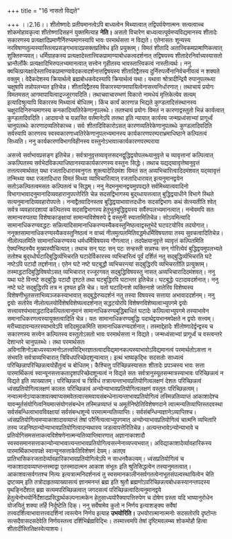 +++
title = "16 नासतो विद्यते"

+++
।।2.16।। शीतोष्णादेः प्रतीयमानत्वेऽपि बाध्यत्वेन मिथ्यात्वात्
तद्विपर्ययेणात्मनः सत्यत्वाच्च शोकमोहावकृत्वा शीतोष्णादिसहनं
युक्तमित्याह **नेति।** असतो विचारेण बाध्यत्वात्पूर्वमप्यविद्यमानस्य
शीतादेः सकारणस्य प्रत्यक्षादिप्रमाणैर्निरुप्यमाणस्यापि भावः परमार्थसत्ता
न विद्यते। एतेनासतः शून्यस्य
नरविषाणतुल्यस्यास्तित्वप्रसङ्गभावादप्रसक्तप्रतिषेध इति प्रयुक्तम्। विमतं
शीतादि अतात्त्विकमप्रामाणिकत्वात् शुक्तिरुप्यवत्। धर्मिग्राहकस्य
प्रत्यक्षादेस्तात्त्विकप्रामाण्याबोधकत्वदर्शनात् तद्विषयस्य
शीतादेरनिर्वाच्यस्यासतो भ्रान्तैर्लोकैः प्रत्यक्षादिभिरुपलभ्यमानत्वात्
सत्त्वेन गृहीतस्य भावस्तात्त्विकत्वं नास्तीत्यर्थः। ननु
क्वचित्प्रत्यक्षादेस्तात्त्विकप्रामाण्यावेदकत्वदर्शनात्तद्विषयस्य
शीतादिद्वैतस्य दुर्निरुपर्त्वेनानिर्वचनीयत्वं न शक्यते वक्तुम्।
वेदैकदेशस्य क्रियार्थत्वे ब्रह्मबोधकवेदस्यापि क्रियार्थत्वं यथा। यथावा
श्रोत्रादीन्द्रियै रुपानुपलब्ध्या चक्षुषापि तन्नोपलभ्यत इतिचेन्न।
शीतादिद्वैतस्य विकारस्यागमापायित्वेनासत्त्वनिर्धारणात्। तथाचायं प्रयोगः
विमतमसत् आगमापायित्वाद्रज्जूरगवदिति। तथाचवाचारम्भणं विकारो नामधेयं
मृत्तिकेत्येव सत्यम् इत्यादिश्रुत्यापि विकारस्य मिथ्यात्वं बोधितम्। किंच
कार्यं कारणान्न भिद्यते कुण्डलादिसंस्थानस्य चक्षुरादिनिरुप्यमाणस्य
कनकादिव्यतिरेकेणानुपलब्धेः। ततश्चायं प्रयोगः विमतं न कारणाद्वस्तुतो
भिन्नं कार्यत्वात् कुण्डलादिवदिति। आदावन्ते च यन्नास्ति वर्तमानेऽपि
तत्तथा इति न्यायात् कार्यस्य जन्मप्रध्वंसाभ्यां प्रागूर्ध्वं चानुपलब्धेः
कारणादव्यतिरेकाच्च। सर्वः शीतादिविकारोऽसत् कारणव्यतिरेकेणानुपलब्धेः
कुण्डलादिवदिति सर्वस्यापि कारणस्य स्वस्वकारणाध्वतिरेकेणानुपलभ्यमानस्य
कार्यकारणपरम्पराभ्रमाधिष्ठाने कल्पितत्वं सिध्यति। ननु
कार्यकारणविभागविहीनस्य वस्तुनोऽभावात्कार्यकारणपरम्पराया  
  
असत्त्वे सर्वाभावप्रसङ्ग इतिचेन्न।
सर्वत्रानुवृत्तव्यावृत्तसदनद्वुद्धिद्वयोपलब्ध्यानुवृत्ते च व्यावृत्तानां
कल्पित्वात् अकल्पितस्य सर्वभेदविकल्पाधिष्ठानस्याकार्यकारणस्य वस्तुनः
सिद्धेः। तथाच यद्यद्य्वावृत्तेष्वनुवृत्तं तत्तत्परमार्थसत् यथा
रजतादिधारास्वनुगतः शुक्त्यादेरिदमंशः विमतं सत् अव्यभिचारित्वादिदमंशवत्
यद्य्वावृत्तं तन्मिथ्या यथा रजतादिधारा विमतं मिथ्या व्याभिचारित्वात्
रजतादिधारावत् इत्यनुमानद्वयेन सतोऽकल्पितत्वमसतः कल्पितत्वं च सिद्धम्।
ननु नेदमनुमानद्वयमुपपद्यते सर्वमिथ्यात्ववादिनो
विभागाभावादनुमानादिव्यवहारानुपपत्तेरिति चेन्न सदसद्विभागस्य
बुद्य्धायत्तत्वात् बुद्धिद्वयाधीने विभागे स्थिते
सत्यनुमानादिव्यवहारोपपत्तेः। नन्वद्वैतवादिनस्तव बुद्धिद्वयाभावात्तदधीनः
सदसद्विभागः कथं सेत्स्यतीति श्वेत् सर्वत्र व्यवहारदशायां कल्पितस्य
सदसद्विभागस्य हेतुभूतबुद्धिद्वयस्य सर्वैरुपलभ्यमानत्वात्। नन्वेवमपि सतः
सामान्यरुपतया विशेषाकाङ्क्षायां सामान्यविशेषरुपे द्वे वस्तुनी
स्यातामितिचेन्न। सोऽयमित्यादि सामानाधिकरण्यवद्धटः
सन्नित्यादिसामानाधिकरण्यस्यैकवस्तुनिष्ठत्वाद्वस्तुभेदे घटपटयोरिव
तदयोगात्। ननूक्तसामानाधिकरण्यस्यैकवस्तुनिष्ठत्वं न वाच्यं
नीलमुत्पलमितिवद्धर्मधर्मिविषयतया तस्य सुवचत्वादितिचेन्न। नीलोत्पलमिति
सामानाधिकरण्यस्य धर्मधर्मिविषयस्य गौणत्वात्। तदपेक्षयानुवृत्ते
व्यावृत्तं कल्पितमिति ऐक्यनिष्ठस्यैव मुख्यस्यौचित्यात्। तथाच सन् घटः सन्
पटः सन्हस्ती सन्नश्चः सन् गोरित्येवं बुद्धिद्वयमुपलभ्यते ततोश्च
बुद्य्धोर्घटादिबुद्धिर्व्यभिचरति घटादेर्विकारस्य व्यभिचारित्वं पूर्वं
दर्शितं नतु सद्बुद्धिर्व्यभिचरति घटे नष्टेऽपि पटादौ तद्दर्शनात्। एतेन
घटे नष्टे घटबुद्धौ व्यभिचरन्त्यां सद्बुद्धिरपि व्यभिचरतीति प्रत्युक्तम्।
तस्माद्धटादिबुद्धिविषयोऽसत् व्यभिचारात् रज्जूरगवत् सद्बुद्धिविषयस्तु
नासत् अव्यभिचारादिदमंशवत्। ननु यथा घटे विनष्टे सद्बुद्धिः पटादौ दृश्टते
तथा घटबुद्धिरपि घटान्तर इतिचेन्न। घटबुद्धेः पटादावदर्शनात्। ननु नष्टे
घटे सद्बुद्धिरपि तत्र न दृश्यत इति चेन्न। यतो घटादिनाशे व्यक्तिनाशे
जातेरिव विशेष्यस्य विशेषणीभूतसत्ताभिव्यञ्जकस्याभावात्
सद्बुद्धेरप्यदर्शनं नतु तस्या विषयस्य सत्ताया अभावाददर्शनम्। ननु द्वयोः
सतोरेव नीलोत्पलयोर्विशेषविशेष्यत्वदर्शनात् सद्धटयोरपि
विशेषणविशेष्यत्वाभ्युपगमे द्वयोः सत्त्वावश्यंभावाद्धटादिकल्पितत्वानुमानं
सामानाधिकरण्यबुद्धिबाधितं घटादेः कल्पित्वाभ्युपगमे तस्याभावेन
समानाधिकरणत्वस्यायुक्तत्वादिति चेन्न। यतः सामानाधिकरण्यबुद्धिः
पदार्थद्वयभानमपेक्षते न द्वयोः सत्त्वम्। मरीच्यादावन्यतरस्याभावेऽपि
सदिदमुदकमिति सामानाधिकरण्यदर्शनात्। तस्माद्देहादेः
शीतोष्णादेर्द्वन्द्वस्य च सकारणस्य सत्त्वेन कल्पितस्य वस्तुतोऽसतो भावः
परमार्थसत्ता न विद्यते। जन्मध्वंसाभ्यां प्रागूर्ध्वं च वस्त्वन्तरे
देशान्तरे चानुपलब्धेः। तथा परमार्थसतः
अविनाशिनोऽबाध्यस्यात्मनोऽतत्त्वविद्भिरज्ञातत्वादविद्यमानकल्पस्याभावोऽविद्यमानत्वं
परमार्थतोऽसत्ता न संभवति सर्वत्राव्यभिचारात् त्रिविधपरिच्छेदशून्यत्वात्।
इत्थं भाष्यकृद्भिः सदसतोः साध्यत्वं परिच्छिन्नापरिच्छिन्नत्वयोर्हेतुत्वं
च बोधितम्। कैश्चित्तु परिच्छिन्नस्यासतः शीतादेः प्रपञ्चस्य भावः सत्ता
पारमार्थिकत्वं स्वान्यूनसत्ताकतादृशपरिच्छेदशून्यत्वं न विद्यते सतः
सर्वत्रानुस्यूतसन्मात्रस्याभावः परिच्छिन्नत्वं न विद्यते इति
व्याख्यातम्। परिच्छिन्नत्वं च त्रिविधं तत्रात्यन्ताभावप्रतियोगित्वलक्षणं
देशतः परिच्छिन्नत्वं ध्वंसप्रतियोगित्वलक्षणं कालतः परिच्छिन्नत्वं
अन्योन्याभावप्रतियोगित्वलक्षणं वस्तुतः परिच्छिन्नत्वम्।
नन्वात्मनोऽप्याकाशवत्क्वाप्यसमवेतत्वात्समवायसंबन्धेनात्यन्ताभावप्रतियोगित्वं
तस्मिन्नतिव्याप्तं आकाशादेश्च यावन्मूर्तसंयोगित्वनियमात्संयोगसंबन्धेन
तस्मिन्नव्याप्तं च अमूर्तनिष्ठेतिविशेषणदाने
त्वात्मन्यतिव्याप्तिस्तदवस्था सर्वसंबन्धित्वाभावविवक्षायां
सर्वसंबन्धशून्ये परमात्मन्यतिव्याप्तिः।
सर्वसंबन्धिन्यज्ञानेऽव्याप्तिश्च। ध्वंसप्रतियोगित्वमप्याकाशादावव्याप्तं
तेषां परैर्नित्यत्वाभ्युपगमात् अन्योन्याभावप्रतियोगित्वं चात्मनि
व्यभितारि तस्य जडनिष्ठान्योन्याभावप्रतियोगित्वादन्यथास्य
जडत्वापत्तेरितिचेन्न। अत्यन्तभावेऽन्योन्याभावे च
प्रतियोगिसमसत्ताकत्वविशेषणेनात्मन्यतिव्याप्तिवारणात् अज्ञानाकाशादौ
स्वस्वसमानसत्ताकान्योन्याभावात्यन्ताभावप्रतियोगित्वसत्त्नेनाव्यप्त्यभवात्।
अविद्याकाशादेर्व्यावहारिकस्य पारमार्थिकाभावपक्षे
स्वान्यूनसत्ताकेतिविशेषणं देयम्। अतएव
प्रातिभासिकरजतादेर्व्यावहारिकाभावप्रतियोगित्वेऽपि न साधनवैकल्यम्।
ध्वंसप्रतियोगित्वं च नाकाशादावव्याप्तन्तस्माद्वा एतस्मादात्मन आकाश
संभूतः इति श्रुतिसिद्धत्वेन तस्यानुमतत्वात्। आकाशवत्सर्वगतश्च नित्यः
इत्यत्रात्मनिदर्शनत्वं तु स्वसमानकालीनसर्वगतत्वेनाभूतसंपल्वस्थायित्वेन
चेति द्रष्टव्यम् इति तत्रोदाहृतव्याख्यासत्यं ज्ञानमनन्तं ब्रह्म इति
श्रुतौ ब्रह्मणोऽपरिच्छिन्नत्वबोधकस्यानन्तपदस्य पृथङ्निर्देशात् ब्रह्म
सत्यमपरिच्छिन्नत्वात् जगदसत्यं परिच्छिन्नत्वादित्यनुमानद्वये
हेतुत्वेनोभयोर्निर्देशादप्रसिद्धार्थकल्पनात्मकेन
हेतुसाध्ययोरैक्यापत्तिरुपेण च दोषेण ग्रस्ता यदि भाष्यानुरोधेन योजयितुं
शक्या तर्हि निर्दुष्टेति दिक्। ननु सर्वेषामेव कुतो न निर्णय इत्याशङ्क्य
सर्वेषां तत्त्वदर्शित्वाभावात्तत्त्वदर्शिनां त्वस्त्येन निर्णय इत्याह
**उभयोरिति।** उभयोरात्मानात्मनोः सदसतोरपि दृष्टोन्तः सत्सदैवासदसदेवेति
निर्णयस्तत्त्व दर्शिभिर्ब्रह्मविद्भिः। तस्मात्त्वमपि तेषां
दृष्टिमवलम्ब्य शोकमोहौ हित्वा शीतादींस्तितिक्षस्वेत्याशयः।  
